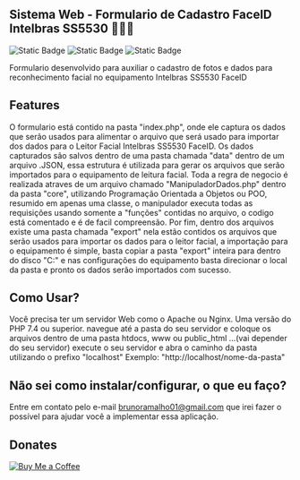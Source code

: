 ## Sistema Web - Formulario de Cadastro FaceID Intelbras SS5530 👩🏻‍💻
![Static Badge](https://img.shields.io/badge/php-8.0-blue)
![Static Badge](https://img.shields.io/badge/bootstrap-5.2.0-orange)
![Static Badge](https://img.shields.io/badge/datatables-1.13.7-red)

Formulario desenvolvido para auxiliar o cadastro de fotos e dados para reconhecimento facial no equipamento Intelbras SS5530 FaceID

## Features
O formulario está contido na pasta "index.php", onde ele captura os dados que serão usados para alimentar o arquivo que será usado para importar dos dados para o Leitor Facial Intelbras SS5530 FaceID. Os dados capturados são salvos dentro de uma pasta chamada "data" dentro de um arquivo .JSON, essa estrutura é utilizada para gerar os arquivos que serão importados para o equipamento de leitura facial. Toda a regra de negocio é realizada atraves de um arquivo chamado "ManipuladorDados.php" dentro da pasta "core", utilizando Programação Orientada a Objetos ou POO, resumido em apenas uma classe, o manipulador executa todas as requisições usando somente a "funções" contidas no arquivo, o codigo está comentado e é de facil compreensão. Por fim, dentro dos arquivos existe uma pasta chamada "export" nela estão contidos os arquivos que serão usados para importar os dados para o leitor facial, a importação para o equipamento é simple, basta copiar a pasta "export" inteira para dentro do disco "C:\" e nas configurações do equipamento basta direcionar o local da pasta e pronto os dados serão importados com sucesso.


## Como Usar?
Você precisa ter um servidor Web como o Apache ou Nginx. Uma versão do PHP 7.4 ou superior.
navegue até a pasta do seu servidor e coloque os arquivos dentro de uma pasta htdocs, www ou public_html ...(vai depender do seu servidor)
execute o seu servidor e abra o caminho da pasta utilizando o prefixo "localhost" Exemplo: "http://localhost/nome-da-pasta"

## Não sei como instalar/configurar, o que eu faço?
Entre em contato pelo e-mail brunoramalho01@gmail.com que irei fazer o possível para ajudar você a implementar essa aplicação.

## Donates
[![Buy Me a Coffee](https://img.buymeacoffee.com/button-api/?text=Buy%20me%20a%20coffee&emoji=%E2%98%95&slug=brunoramalho01&button_colour=FFDD00&font_colour=000000&font_family=Poppins&outline_colour=000000&coffee_colour=ffffff)](https://www.buymeacoffee.com/brunoramalho01)
